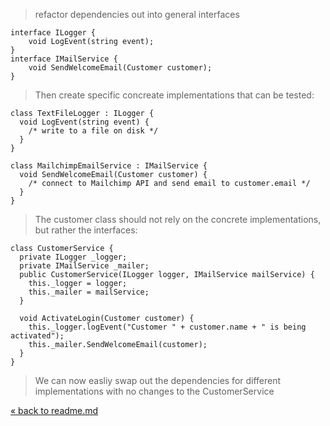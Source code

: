 > refactor dependencies out into general interfaces

    interface ILogger {
        void LogEvent(string event);
    }
    interface IMailService {
        void SendWelcomeEmail(Customer customer);
    }

> Then create specific concreate implementations that can be tested:

    class TextFileLogger : ILogger {
      void LogEvent(string event) {
        /* write to a file on disk */
      }
    }
    
    class MailchimpEmailService : IMailService {
      void SendWelcomeEmail(Customer customer) {
        /* connect to Mailchimp API and send email to customer.email */
      }
    }

> The customer class should not rely on the concrete implementations, but rather the interfaces:

    class CustomerService {
      private ILogger _logger;
      private IMailService _mailer;
      public CustomerService(ILogger logger, IMailService mailService) {
        this._logger = logger;
        this._mailer = mailService;
      }

      void ActivateLogin(Customer customer) {
        this._logger.logEvent("Customer " + customer.name + " is being activated");
        this._mailer.SendWelcomeEmail(customer);
      }
    }

> We can now easliy swap out the dependencies for different implementations with no changes to the CustomerService

[&laquo; back to readme.md](README.md)
